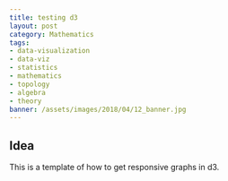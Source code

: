 ```yaml
---
title: testing d3
layout: post
category: Mathematics
tags:
- data-visualization
- data-viz
- statistics
- mathematics
- topology
- algebra
- theory
banner: /assets/images/2018/04/12_banner.jpg
---
```


## Idea

This is a template of how to get responsive graphs in d3.

<script src="https://d3js.org/d3.v3.js"></script>

<div id="chart"></div>
<style>
#chart {
  width: 100%;
}
.bar {
  fill: steelblue;
}

.bar:hover {
  fill: brown;
}

.axis {
  font: 10px sans-serif;
}

.axis path,
.axis line {
  fill: none;
  stroke: #000;
  shape-rendering: crispEdges;
}

.x.axis path {
  display: none;
}
</style>

<script>
var data = [
{% for chart in site.data.bar-chart %}
  {
    "letter": "{{ chart.year }}",
    "frequency": "{{ chart.frequency }}"
  }{% if forloop.last == false %},{% endif %}
{% endfor %}]
var div = document.getElementById("chart");
var svg = d3.select(div).append('svg');

function redraw() {
  var width = div.clientWidth,
    height = width * 0.3;

  svg.attr('width', width).attr('height', height);

  var x = d3.scale.ordinal()
    .rangeRoundBands([0, width], .1);

  var y = d3.scale.linear()
    .range([height, 0]);

  var xAxis = d3.svg.axis()
    .scale(x)
    .orient("bottom");

  var yAxis = d3.svg.axis()
    .scale(y)
    .orient("left")
    .ticks(10);

  x.domain(data.map(function(d) { return d.letter; }));
  y.domain([0, d3.max(data, function(d) { return d.frequency; })]);

  svg.append("g")
    .attr("class", "x axis")
    .attr("transform", "translate(0," + height + ")")
    .call(xAxis);

  svg.append("g")
    .attr("class", "y axis")
    .call(yAxis)
    .append("text")
    .attr("transform", "rotate(-90)")
    .attr("y", 6)
    .attr("dy", ".71em")
    .style("text-anchor", "end")
    .text("Number of Years");

  svg.selectAll(".bar")
    .data(data)
    .enter().append("rect")
    .attr("class", "bar")
    .attr("x", function(d) { return x(d.letter); })
    .attr("width", x.rangeBand())
    .attr("y", function(d) { return y(d.frequency); })
    .attr("height", function(d) { return height - y(d.frequency); });
}
redraw();
window.addEventListener("resize", redraw);
</script>
